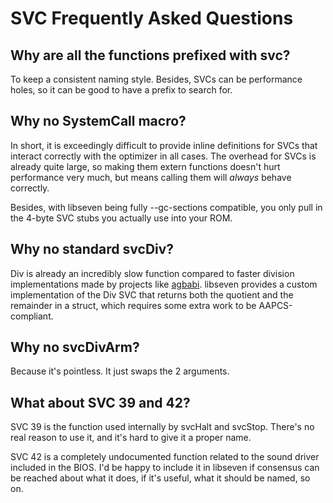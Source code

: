 # SVC Frequently Asked Questions

## Why are all the functions prefixed with svc?

To keep a consistent naming style. Besides, SVCs can be performance holes, so
it can be good to have a prefix to search for.

## Why no SystemCall macro?

In short, it is exceedingly difficult to provide inline definitions for SVCs
that interact correctly with the optimizer in all cases. The overhead for SVCs
is already quite large, so making them extern functions doesn't hurt
performance very much, but means calling them will *always* behave correctly.

Besides, with libseven being fully --gc-sections compatible, you only pull in
the 4-byte SVC stubs you actually use into your ROM.

## Why no standard svcDiv?

Div is already an incredibly slow function compared to faster division
implementations made by projects like [agbabi]. libseven provides a custom
implementation of the Div SVC that returns both the quotient and the remainder
in a struct, which requires some extra work to be AAPCS-compliant.

## Why no svcDivArm?

Because it's pointless. It just swaps the 2 arguments.

## What about SVC 39 and 42?

SVC 39 is the function used internally by svcHalt and svcStop. There's no real
reason to use it, and it's hard to give it a proper name.

SVC 42 is a completely undocumented function related to the sound driver
included in the BIOS. I'd be happy to include it in libseven if consensus can
be reached about what it does, if it's useful, what it should be named, so on.

[agbabi]: https://github.com/felixjones/agbabi/blob/master/source/idiv.s
